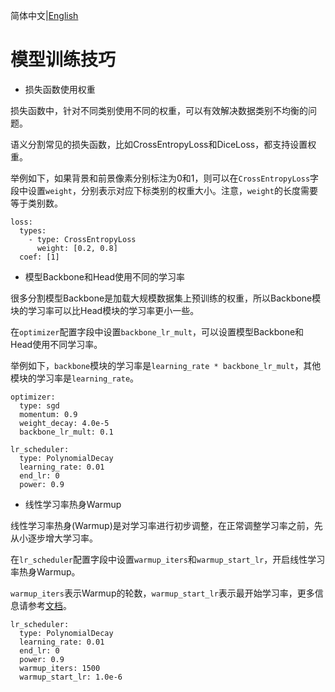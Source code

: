 简体中文|[English](train_tricks.md)

# 模型训练技巧

* 损失函数使用权重

损失函数中，针对不同类别使用不同的权重，可以有效解决数据类别不均衡的问题。

语义分割常见的损失函数，比如CrossEntropyLoss和DiceLoss，都支持设置权重。

举例如下，如果背景和前景像素分别标注为0和1，则可以在`CrossEntropyLoss`字段中设置`weight`，分别表示对应下标类别的权重大小。注意，`weight`的长度需要等于类别数。

```
loss:
  types:
    - type: CrossEntropyLoss
      weight: [0.2, 0.8]
  coef: [1]
```

* 模型Backbone和Head使用不同的学习率

很多分割模型Backbone是加载大规模数据集上预训练的权重，所以Backbone模块的学习率可以比Head模块的学习率更小一些。

在`optimizer`配置字段中设置`backbone_lr_mult`，可以设置模型Backbone和Head使用不同学习率。

举例如下，`backbone`模块的学习率是`learning_rate * backbone_lr_mult`，其他模块的学习率是`learning_rate`。

```
optimizer:
  type: sgd
  momentum: 0.9
  weight_decay: 4.0e-5
  backbone_lr_mult: 0.1

lr_scheduler:
  type: PolynomialDecay
  learning_rate: 0.01
  end_lr: 0
  power: 0.9
```

* 线性学习率热身Warmup

线性学习率热身(Warmup)是对学习率进行初步调整，在正常调整学习率之前，先从小逐步增大学习率。

在`lr_scheduler`配置字段中设置`warmup_iters`和`warmup_start_lr`，开启线性学习率热身Warmup。

`warmup_iters`表示Warmup的轮数，`warmup_start_lr`表示最开始学习率，更多信息请参考[文档](https://www.paddlepaddle.org.cn/documentation/docs/zh/api/paddle/optimizer/lr/LinearWarmup_cn.html#linearwarmup)。

```
lr_scheduler:
  type: PolynomialDecay
  learning_rate: 0.01
  end_lr: 0
  power: 0.9
  warmup_iters: 1500
  warmup_start_lr: 1.0e-6
```
